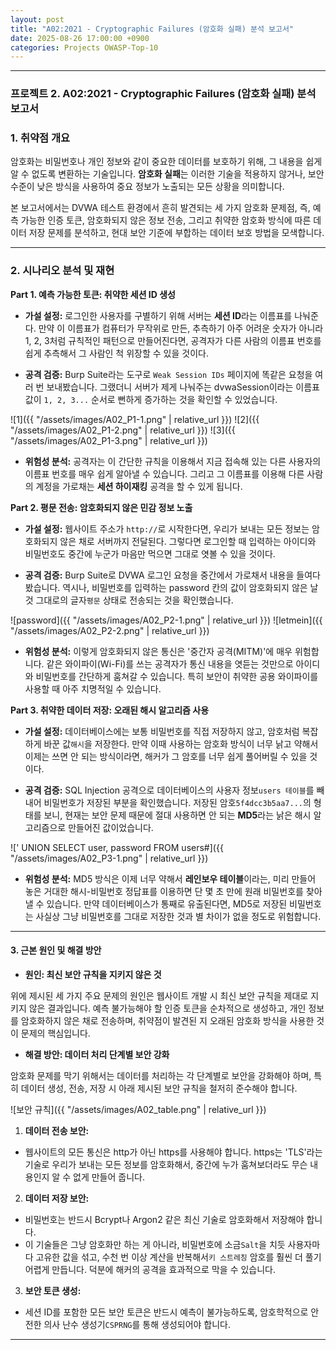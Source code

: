 ```yaml
---
layout: post
title: "A02:2021 - Cryptographic Failures (암호화 실패) 분석 보고서"
date: 2025-08-26 17:00:00 +0900
categories: Projects OWASP-Top-10
---
```

---

### **프로젝트 2. A02:2021 - Cryptographic Failures (암호화 실패) 분석 보고서**

### **1. 취약점 개요**

암호화는 비밀번호나 개인 정보와 같이 중요한 데이터를 보호하기 위해, 그 내용을 쉽게 알 수 없도록 변환하는 기술입니다. **암호화 실패**는 이러한 기술을 적용하지 않거나, 보안 수준이 낮은 방식을 사용하여 중요 정보가 노출되는 모든 상황을 의미합니다. 

본 보고서에서는 DVWA 테스트 환경에서 흔히 발견되는 세 가지 암호화 문제점, 즉, 예측 가능한 인증 토큰, 암호화되지 않은 정보 전송, 그리고 취약한 암호화 방식에 따른 데이터 저장 문제를 분석하고, 현대 보안 기준에 부합하는 데이터 보호 방법을 모색합니다.

---

### **2. 시나리오 분석 및 재현**

**Part 1. 예측 가능한 토큰: 취약한 세션 ID 생성**

*   **가설 설정:**
로그인한 사용자를 구별하기 위해 서버는 **세션 ID**라는 이름표를 나눠준다. 만약 이 이름표가 컴퓨터가 무작위로 만든, 추측하기 아주 어려운 숫자가 아니라 1, 2, 3처럼 규칙적인 패턴으로 만들어진다면, 공격자가 다른 사람의 이름표 번호를 쉽게 추측해서 그 사람인 척 위장할 수 있을 것이다.

*   **공격 검증:**
Burp Suite라는 도구로 `Weak Session IDs` 페이지에 똑같은 요청을 여러 번 보내봤습니다. 그랬더니 서버가 제게 나눠주는 dvwaSession이라는 이름표 값이 `1, 2, 3...` 순서로 뻔하게 증가하는 것을 확인할 수 있었습니다.

   ![1]({{ "/assets/images/A02_P1-1.png" | relative_url }})
   ![2]({{ "/assets/images/A02_P1-2.png" | relative_url }})
   ![3]({{ "/assets/images/A02_P1-3.png" | relative_url }})

*   **위험성 분석:**
공격자는 이 간단한 규칙을 이용해서 지금 접속해 있는 다른 사용자의 이름표 번호를 매우 쉽게 알아낼 수 있습니다. 그리고 그 이름표를 이용해 다른 사람의 계정을 가로채는 **세션 하이재킹** 공격을 할 수 있게 됩니다.

**Part 2. 평문 전송: 암호화되지 않은 민감 정보 노출**

*   **가설 설정:**
웹사이트 주소가 `http://`로 시작한다면, 우리가 보내는 모든 정보는 암호화되지 않은 채로 서버까지 전달된다. 그렇다면 로그인할 때 입력하는 아이디와 비밀번호도 중간에 누군가 마음만 먹으면 그대로 엿볼 수 있을 것이다.

*   **공격 검증:**
Burp Suite로 DVWA 로그인 요청을 중간에서 가로채서 내용을 들여다봤습니다. 역시나, 비밀번호를 입력하는 password 칸의 값이 암호화되지 않은 날것 그대로의 글자`평문` 상태로 전송되는 것을 확인했습니다.

   ![password]({{ "/assets/images/A02_P2-1.png" | relative_url }})
   ![letmein]({{ "/assets/images/A02_P2-2.png" | relative_url }})

*   **위험성 분석:**
이렇게 암호화되지 않은 통신은 '중간자 공격(MITM)'에 매우 위험합니다. 같은 와이파이(Wi-Fi)를 쓰는 공격자가 통신 내용을 엿듣는 것만으로 아이디와 비밀번호를 간단하게 훔쳐갈 수 있습니다. 특히 보안이 취약한 공용 와이파이를 사용할 때 아주 치명적일 수 있습니다.

**Part 3. 취약한 데이터 저장: 오래된 해시 알고리즘 사용**

*   **가설 설정:**
데이터베이스에는 보통 비밀번호를 직접 저장하지 않고, 암호처럼 복잡하게 바꾼 값`해시`을 저장한다. 만약 이때 사용하는 암호화 방식이 너무 낡고 약해서 이제는 쓰면 안 되는 방식이라면, 해커가 그 암호를 너무 쉽게 풀어버릴 수 있을 것이다.

*   **공격 검증:**
SQL Injection 공격으로 데이터베이스의 사용자 정보`users 테이블`를 빼내어 비밀번호가 저장된 부분을 확인했습니다. 저장된 암호`5f4dcc3b5aa7...`의 형태를 보니, 현재는 보안 문제 때문에 절대 사용하면 안 되는 **MD5**라는 낡은 해시 알고리즘으로 만들어진 값이었습니다.

   ![' UNION SELECT user, password FROM users#]({{ "/assets/images/A02_P3-1.png" | relative_url }})

*   **위험성 분석:**
MD5 방식은 이제 너무 약해서 **레인보우 테이블**이라는, 미리 만들어 놓은 거대한 해시-비밀번호 정답표를 이용하면 단 몇 초 만에 원래 비밀번호를 찾아낼 수 있습니다. 만약 데이터베이스가 통째로 유출된다면, MD5로 저장된 비밀번호는 사실상 그냥 비밀번호를 그대로 저장한 것과 별 차이가 없을 정도로 위험합니다.
    
---

#### **3. 근본 원인 및 해결 방안**

*   **원인: 최신 보안 규칙을 지키지 않은 것**

위에 제시된 세 가지 주요 문제의 원인은 웹사이트 개발 시 최신 보안 규칙을 제대로 지키지 않은 결과입니다. 예측 불가능해야 할 인증 토큰을 순차적으로 생성하고, 개인 정보를 암호화하지 않은 채로 전송하며, 취약점이 발견된 지 오래된 암호화 방식을 사용한 것이 문제의 핵심입니다. 

*   **해결 방안: 데이터 처리 단계별 보안 강화**

암호화 문제를 막기 위해서는 데이터를 처리하는 각 단계별로 보안을 강화해야 하며, 특히 데이터 생성, 전송, 저장 시 아래 제시된 보안 규칙을 철저히 준수해야 합니다.

   ![보안 규칙]({{ "/assets/images/A02_table.png" | relative_url }})

1.  **데이터 전송 보안:**
*   웹사이트의 모든 통신은 http가 아닌 https를 사용해야 합니다. https는 'TLS'라는 기술로 우리가 보내는 모든 정보를 암호화해서, 중간에 누가 훔쳐보더라도 무슨 내용인지 알 수 없게 만들어 줍니다.

2.  **데이터 저장 보안:**
*   비밀번호는 반드시 Bcrypt나 Argon2 같은 최신 기술로 암호화해서 저장해야 합니다.
*   이 기술들은 그냥 암호화만 하는 게 아니라, 비밀번호에 소금`Salt`을 치듯 사용자마다 고유한 값을 섞고, 수천 번 이상 계산을 반복해서`키 스트레칭` 암호를 훨씬 더 풀기 어렵게 만듭니다. 덕분에 해커의 공격을 효과적으로 막을 수 있습니다.

3.  **보안 토큰 생성:**
*   세션 ID를 포함한 모든 보안 토큰은 반드시 예측이 불가능하도록, 암호학적으로 안전한 의사 난수 생성기`CSPRNG`를 통해 생성되어야 합니다.


<hr class="short-rule">
